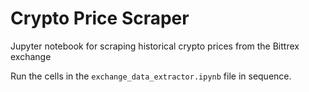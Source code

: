 # Crypto Price Scraper

Jupyter notebook for scraping historical crypto prices from the Bittrex exchange

Run the cells in the `exchange_data_extractor.ipynb` file in sequence. 
